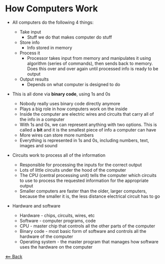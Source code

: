 # How Computers Work

- All computers do the following 4 things:
    - Take input
        - Stuff we do that makes computer do stuff
    - Store info
        - Info stored in memory
    - Process it
        - Processor takes input from memory and manipulates it using algorithm (series of commands), then sends back to memory. Does this over and over again until processed info is ready to be output
    - Output results
         - Depends on what computer is designed to do

- This is all done via **binary code**, using 1s and 0s
    - Nobody really uses binary code directly anymore
    - Plays a big role in how computers work on the inside
    - Inside the computer are electric wires and circuits that carry all of the info in a computer
    - With 1s and 0s, we can represent anything with two options. This is called a **bit** and it is the smallest piece of info a computer can have
    - More wires can store more numbers
    - Everything is represented in 1s and 0s, including numbers, text, images and sound

- Circuits work to process all of the information
    - Responsible for processing the inputs for the correct output
    - Lots of little circuits under the hood of the computer
    - The CPU (central processing unit) tells the computer which circuits to use to process the requested information for the appropriate output
    - Smaller computers are faster than the older, larger computers, because the smaller it is, the less distance electrical circuit has to go

- Hardware and software
    - Hardware - chips, circuits, wires, etc
    - Software - computer programs, code
    - CPU - master chip that controls all the other parts of the computer
    - Binary code - most basic form of software and controls all the hardware of the computer
    - Operating system - the master program that manages how software uses the hardware on the computer

[<== Back](README.md)